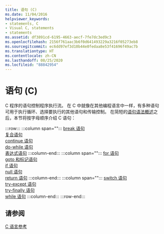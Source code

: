 ```yaml
---
title: 语句 (C)
ms.date: 11/04/2016
helpviewer_keywords:
- statements, C
- Visual C, statements
- statements
ms.assetid: df3891cd-6195-4663-aecf-7fe7dc3ed9c3
ms.openlocfilehash: 2156f761aac3b6f0d641493229a3216f05273eb8
ms.sourcegitcommit: ec6dd97ef3d10b44e0fedaa8e53f41696f49ac7b
ms.translationtype: HT
ms.contentlocale: zh-CN
ms.lasthandoff: 08/25/2020
ms.locfileid: "88842954"
---
```

# <a name="statements-c"></a>语句 (C)

C 程序的语句控制程序执行流。 在 C 中就像在其他编程语言中一样，有多种语句可用于执行循环、选择要执行的其他语句和传输控制。 在简短的[语句语法概述](../c-language/overview-of-c-statements.md)之后，本节将按字母顺序介绍 C 语句：

:::row:::
   :::column span="":::
      [break 语句](../c-language/break-statement-c.md)\
      [复合语句](../c-language/compound-statement-c.md)\
      [continue 语句](../c-language/continue-statement-c.md)\
      [do-while 语句](../c-language/do-while-statement-c.md)\
      [表达式语句](../c-language/expression-statement-c.md)
   :::column-end:::
   :::column span="":::
      [for 语句](../c-language/for-statement-c.md)\
      [goto 和标记语句](../c-language/goto-and-labeled-statements-c.md)\
      [if 语句](../c-language/if-statement-c.md)\
      [null 语句](../c-language/null-statement-c.md)\
      [return 语句](../c-language/return-statement-c.md)
   :::column-end:::
   :::column span="":::
      [switch 语句](../c-language/switch-statement-c.md)\
      [try-except 语句](../c-language/try-except-statement-c.md)\
      [try-finally 语句](../c-language/try-finally-statement-c.md)\
      [while 语句](../c-language/while-statement-c.md)
   :::column-end:::
:::row-end:::

## <a name="see-also"></a>请参阅

[C 语言参考](../c-language/c-language-reference.md)
